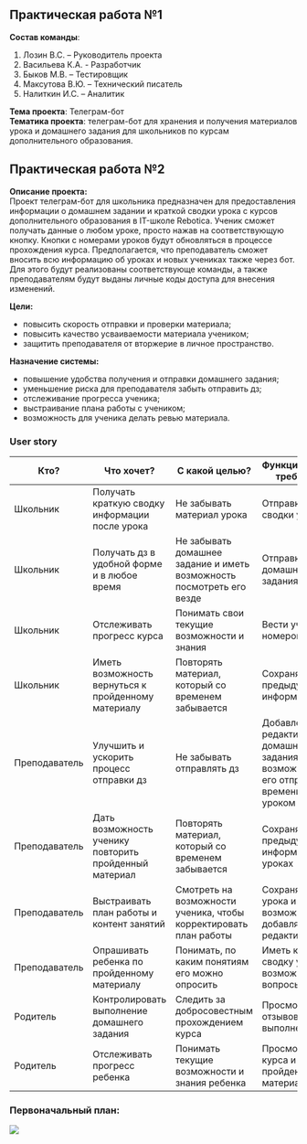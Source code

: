 ## Практическая работа №1  
**Состав команды**: 
1. Лозин В.С. – Руководитель проекта
2. Васильева К.А. - Разработчик 
3. Быков М.В. – Тестировщик
4. Максутова В.Ю. – Технический писатель
5. Налиткин И.С. – Аналитик  

**Тема проекта**: Телеграм-бот    
**Тематика проекта**: телеграм-бот для хранения и получения материалов урока и домашнего задания для школьников по курсам дополнительного образования. 

## Практическая работа №2    

**Описание проекта:**   
Проект телеграм-бот для школьника предназначен для предоставления информации о домашнем задании и краткой сводки урока с курсов дополнительного образования в IT-школе Rebotica. Ученик сможет получать данные о любом уроке, просто нажав на соответствующую кнопку. Кнопки с номерами уроков будут обновляться в процессе прохождения курса. Предполагается, что преподаватель сможет вносить всю информацию об уроках и новых учениках также через бот. Для этого будут реализованы соответствующе команды, а также преподавателям будут выданы личные коды доступа для внесения изменений. 

**Цели:**  
* повысить скорость отправки и проверки материала; 
* повысить качество усваиваемости материала учеником;
* защитить преподавателя от вторжерие в личное пространство.   

**Назначение системы:** 
* повышение удобства получения и отправки домашнего задания; 
* уменьшение риска для преподавателя забыть отправить дз; 
* отслеживание прогресса ученика; 
* выстраивание плана работы с учеником; 
* возможность для ученика делать ревью материала.


### User story  
| Кто?          | Что хочет?                                             | С какой целью?                                                        | Функциональные требования                                                                         |
|---------------|--------------------------------------------------------|-----------------------------------------------------------------------|---------------------------------------------------------------------------------------------------|
| Школьник      | Получать краткую сводку информации после урока         | Не забывать материал урока                                            | Отправка краткой сводки урока                                                                     |
| Школьник      | Получать дз в удобной форме и в любое время            | Не забывать домашнее задание и иметь возможность посмотреть его везде | Отправка домашнего задания                                                                        |
| Школьник      | Отслеживать прогресс курса                             | Понимать свои текущие возможности и знания                            | Вести учет номеров занятий                                                                        |
| Школьник      | Иметь возможность вернуться к пройденному материалу    | Повторять материал, который со временем забывается                    | Сохранять всю предыдущую информацию                                                               |
| Преподаватель | Улучшить и ускорить процесс отправки дз                | Не забывать отправлять дз                                             | Добавление и редактирование домашнего задания с возможностью его отправки по времени перед уроком |
| Преподаватель | Дать возможность ученику повторить пройденный материал | Повторять материал, который со временем забывается                    | Сохранять всю предыдущую информацию об уроках                                                     |
| Преподаватель | Выстраивать план работы и контент занятий              | Смотреть на возможности ученика, чтобы корректировать план работы     | Сохранять темы урока и иметь возможность добавлять их и редактировать                             |
| Преподаватель | Опрашивать ребенка по пройденному материалу            | Понимать, по каким понятиям его можно опросить                        | Иметь краткую сводку урока и возможные вопросы                                                    |
| Родитель      | Контролировать выполнение домашнего задания            | Следить за добросовестным прохождением курса                          | Просмотр отзывов о выполнении дз                                                                  |
| Родитель      | Отслеживать прогресс ребенка                           | Понимать текущие возможности и знания ребенка                         | Просмотр тем курса и пройденного материала                                                        |

### Первоначальный план:   
![](https://github.com/VasilievaKA/Project/blob/main/images/photo_2023-02-14_21-08-35.jpg)


